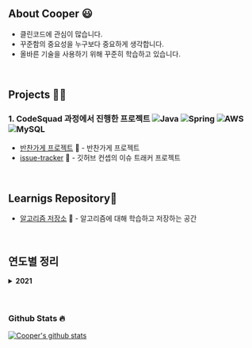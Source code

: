 ## About Cooper 😃
- 클린코드에 관심이 많습니다.
- 꾸준함의 중요성을 누구보다 중요하게 생각합니다.
- 올바른 기술을 사용하기 위해 꾸준히 학습하고 있습니다. 

<br>

## Projects 🧑‍💻

### 1. CodeSquad 과정에서 진행한 프로젝트 ![Java](https://img.shields.io/badge/Java-%23ED8B00.svg?&style=flat&logo=java&logoColor=white) ![Spring](https://img.shields.io/badge/Spring%20-%236DB33F.svg?&style=flat&logo=spring&logoColor=white) ![AWS](https://img.shields.io/badge/AWS%20-%23FF9900.svg?&style=flat&logo=amazon-aws&logoColor=white) ![MySQL](https://img.shields.io/badge/Mysql-%2300f.svg?&style=flat&logo=mysql&logoColor=white)

- [반찬가게 프로젝트](https://github.com/swing-park/sidedish) 🍔 - 반찬가게 프로젝트
- [issue-tracker](https://github.com/pbg0205/issue-tracker) 🏃 - 깃허브 컨셉의 이슈 트래커 프로젝트

<br>

## Learnigs Repository📕

- [알고리즘 저장소](https://github.com/pbg0205/cooper-algorithm) 🤖 - 알고리즘에 대해 학습하고 저장하는 공간

<br>

## 연도별 정리
<details>
  <summary><strong>2021</strong></summary>
  
- CodeSquad 2021 BE Masters Course - Certificated (2021.01.04 - 2021.06.25)

- [자바 스터디(정리 및 발표형)](https://github.com/codesquad-study/java) (2021.05.23 - 2021.07-06)

- [인프런]스프링 핵심 원리 기본편 - **Done**
  
- [인프런]스프링 MVC 1편 - **Doing** (2021.07.30 ~)
  
- [인프런] 실전! 스프링 부트와 JPA 활용1 - 웹 애플리케이션 개발 - **Done**
</details>
<br>
<br>


### Github Stats 🔥

[![Cooper's github stats](https://github-readme-stats.vercel.app/api?username=pbg0205)](https://github.com/anuraghazra/github-readme-stats)

<!--
**pbg0205/pbg0205** is a ✨ _special_ ✨ repository because its `README.md` (this file) appears on your GitHub profile.

Here are some ideas to get you started:

- 🔭 I’m currently working on ...
- 🌱 I’m currently learning ...
- 👯 I’m looking to collaborate on ...
- 🤔 I’m looking for help with ...
- 💬 Ask me about ...
- 📫 How to reach me: ...
- 😄 Pronouns: ...
- ⚡ Fun fact: ...
-->
